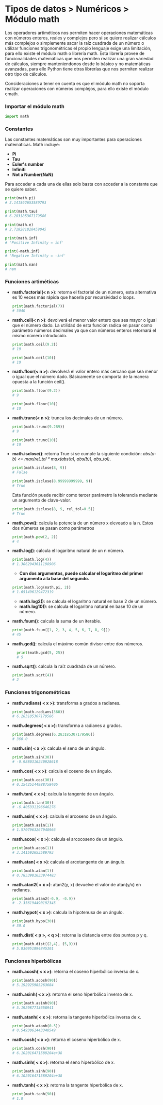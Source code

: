 # Tipos de datos > Numéricos > Módulo math

Los operadores artiméticos nos permiten hacer operaciones matemáticas con números enteros, reales y complejos pero si se quiere realizar cálculos más complejos o simplemente sacar la raíz cuadrada de un número o utilizar funciones trigonométricas el propio lenguaje exige una limitación, para ello existe el módulo math o librería math. Esta librería provee de funcionalidades matemáticas que nos permiten realizar una gran variedad de cálculos, siempre manteniendonos desde lo básico y no matemáticas avanzadas, para ello Python tiene otras librerías que nos permiten realizar otro tipo de cálculos.
 
Consideraciones a tener en cuenta es que el módulo math no soporta realizar operaciones con números complejos, para ello existe el módulo cmath.

### Importar el módulo math

```python
import math
```

### Constantes

Las constantes matemáticas son muy importantes para operaciones matemáticas. Math incluye:
* **Pi**
* **Tau**
* **Euler's number**
* **Infiniti**
* **Not a Number(NaN)**

Para acceder a cada una de ellas solo basta con acceder a la constante que se quiere saber.

```python
print(math.pi)
# 3.141592653589793

print(math.tau)
# 6.283185307179586

print(math.e)
# 2.718281828459045

print(math.inf)
# 'Positive Infinity = inf'

print(-math.inf)
# 'Negative Infinity = -inf'

print(math.nan)
# nan
```

### Funciones artiméticas

* **math.factorial(< n >)**: retorna el factorial de un número, esta alternativa es 10 veces más rápida que hacerla por recursividad o loops.
    ```python
    print(math.factorial(7))
    # 5040
    ```
* **math.ceil(< n >)**: devolverá el menor valor entero que sea mayor o igual que el número dado. La utilidad de esta función radica en pasar como parámetro números decimales ya que con números enteros retornará el mismo número introducido.
    ```python
    print(math.ceil(9.2))
    # 10

    print(math.ceil(10))
    # 10
    ```
* **math.floor(< n >)**: devolverá el valor entero más cercano que sea menor o igual que el número dado. Básicamente se comporta de la manera opuesta a la función ceil().
    ```python
    print(math.floor(9.2))
    # 9

    print(math.floor(10))
    # 10
    ```
* **math.trunc(< n >)**: trunca los decimales de un número.
    ```python
    print(math.trunc(9.289))
    # 9

    print(math.trunc(10))
    # 10
    ```
* **math.isclose()**: retorna True si se cumple la siguiente condición: *abs(a-b) <= max(rel_tol * max(abs(a), abs(b)), abs_tol)*. 
    ```python
    print(math.isclose(8, 9))
    # False

    print(math.isclose(8.99999999999, 9))
    # True
    ```
    Esta función puede recibir como tercer parámetro la tolerancia mediante un argumento de clave-valor. 
    ```python
    print(math.isclose(8, 9, rel_tol=0.5))
    # True
    ```
* **math.pow()**: calcula la potencia de un número x eleveado a la n. Estos dos números se pasan como parámetros
    ```python
    print(math.pow(2, 2))
    # 4
    ```
* **math.log()**: calcula el logaritmo natural de un n número.
    ```python
    print(math.log(4))
    # 1.3862943611198906
    ```
    * **Con dos argumentos, puede calcular el logaritmo del primer argumento a la base del segundo.**
    ```python
    print(math.log(math.pi, 2))
    # 1.651496129472319
    ```
    * **math.log2()**: se calcula el logaritmo natural en base 2 de un número.
    * **math.log10()**: se calcula el logaritmo natural en base 10 de un número.

* **math.fsum()**: calcula la suma de un iterable. 
    ```python
    print(math.fsum([1, 2, 3, 4, 5, 6, 7, 8, 9]))
    # 45
    ```
* **math.gcd()**: calcula el máximo común divisor entre dos números.
  ```python
    print(math.gcd(5, 25))
    # 5
    ```
* **math.sqrt()**: calcula la raíz cuadrada de un número.
    ```python
    print(math.sqrt(4))
    # 2
    ```

### Funciones trigonométricas

* **math.radians( < x >)**: transforma a grados a radianes. 
    ```python
    print(math.radians(360))
    # 6.283185307179586
    ```

* **math.degrees( < x >)**: transforma a radianes a grados. 
    ```python
    print(math.degrees(6.283185307179586))
    # 360.0
    ```

* **math.sin( < x >)**: calcula el seno de un ángulo.
    ```python
    print(math.sin(30))
    # -0.9880316240928618
    ```

* **math.cos( < x >)**: calcula el coseno de un ángulo.
    ```python
    print(math.cos(30))
    # 0.15425144988758405
    ```

* **math.tan( < x >)**: calcula la tangente de un ángulo.
    ```python
    print(math.tan(30))
    # -6.405331196646276
    ```

* **math.asin( < x >)**: calcula el arcoseno de un ángulo.
    ```python
    print(math.asin(1))
    # 1.5707963267948966
    ```

* **math.acos( < x >)**: calcula el arcocoseno de un ángulo.
    ```python
    print(math.acos(1))
    # 3.141592653589793
    ```

* **math.atan( < x >)**: calcula el arcotangente de un ángulo.
    ```python
    print(math.atan(1))
    # 0.7853981633974483
    ```
* **math.atan2( < x >)**: atan2(y, x) devuelve el valor de atan(y/x) en radianes. 
    ```python
    print(math.atan2(-0.9, -0.9))
    # -2.356194490192345
    ```

* **math.hypot( < x >)**: calcula la hipotenusa de un ángulo.
    ```python
    print(math.hypo(30))
    # 30.0
    ```
* **math.dist( < p >, < q >)**: retorna la distancia entre dos puntos p y q.
    ```python
    print(math.dist((2,4), (5,9)))
    # 5.830951894845301
    ```

### Funciones hiperbólicas

* **math.acosh( < x >)**: retorna el coseno hiperbólico inverso de x.
    ```python
    print(math.acosh(90))
    # 5.192925985263684
    ```

* **math.asinh( < x >)**: retorna el seno hiperbólico inverso de x.
    ```python
    print(math.asinh(90))
    # 5.192987713658941
    ```

* **math.atanh( < x >)**: retorna la tangente hiperbólica inversa de x.
    ```python
    print(math.atanh(0.5))
    # 0.5493061443340549
    ```

* **math.cosh( < x >)**: retorna el coseno hiperbólico de x.
    ```python
    print(math.cosh(90))
    # 6.102016471589204e+38
    ```

* **math.sinh( < x >)**: retorna el seno hiperbólico de x.
    ```python
    print(math.sinh(90))
    # 6.102016471589204e+38
    ```

* **math.tanh( < x >)**: retorna la tangente hiperbólica de x.
    ```python
    print(math.tanh(90))
    # 1.0
    ```
